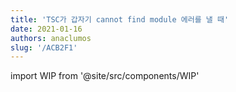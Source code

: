 ```yaml
---
title: 'TSC가 갑자기 cannot find module 에러를 낼 때'
date: 2021-01-16
authors: anaclumos
slug: '/ACB2F1'
---
```


import WIP from '@site/src/components/WIP'

<WIP state="translating" />
